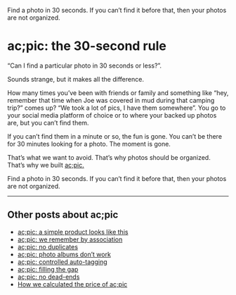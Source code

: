 Find a photo in 30 seconds. If you can’t find it before that, then your photos are not organized.
# ac;pic: the 30-second rule

“Can I find a particular photo in 30 seconds or less?”. 

Sounds strange, but it makes all the difference. 

How many times you’ve been with friends or family and something like “hey, remember that time when Joe was covered in mud during that camping trip?” comes up? “We took a lot of pics, I have them somewhere”. You go to your social media platform of choice or to where your backed up photos are, but you can’t find them. 

If you can’t find them in a minute or so, the fun is gone. You can’t be there for 30 minutes looking for a photo. The moment is gone. 

That’s what we want to avoid. That’s why photos should be organized. That’s why we built <a href="https://altocode.nl/pic/" target="_blank">ac;pic.</a>

Find a photo in 30 seconds. If you can’t find it before that, then your photos are not organized.

---

## Other posts about ac;pic
- <a href="https://altocode.nl/blog/a-simple-product-looks-like-this" target="_blank">ac;pic: a simple product looks like this</a>
- <a href="https://altocode.nl/blog/we-remember-by-association" target="_blank">ac;pic: we remember by association</a> 
- <a href="https://altocode.nl/blog/no-duplicates" target="_blank">ac;pic: no duplicates</a>
- <a href="https://altocode.nl/blog/photo-albums-dont-work" target="_blank">ac;pic: photo albums don’t work</a>
- <a href="https://altocode.nl/blog/controlled-auto-tagging" target="_blank">ac;pic: controlled auto-tagging</a>
- <a href="https://altocode.nl/blog/filling-the-gap" target="_blank">ac;pic: filling the gap</a>
- <a href="https://altocode.nl/blog/no-dead-ends" target="_blank">ac;pic: no dead-ends</a>  
- <a href="https://altocode.nl/blog/how-we-calculated-the-price-of-acpic" target="_blank">How we calculated the price of ac;pic</a>    
